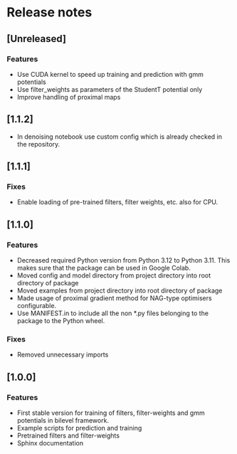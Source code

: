 # Release notes

## [Unreleased]

### Features

- Use CUDA kernel to speed up training and prediction with gmm potentials
- Use filter_weights as parameters of the StudentT potential only
- Improve handling of proximal maps

## [1.1.2]

- In denoising notebook use custom config which is already checked in the repository.

## [1.1.1]

### Fixes

- Enable loading of pre-trained filters, filter weights, etc. also for CPU.

## [1.1.0]

### Features

- Decreased required Python version from Python 3.12 to Python 3.11. This makes sure that
the package can be used in Google Colab.
- Moved config and model directory from project directory into root directory of package
- Moved examples from project directory into root directory of package
- Made usage of proximal gradient method for NAG-type optimisers configurable. 
- Use MANIFEST.in to include all the non *.py files belonging to the package to the Python wheel.

### Fixes

- Removed unnecessary imports

## [1.0.0]

### Features

- First stable version for training of filters, filter-weights and gmm potentials in bilevel
framework. 
- Example scripts for prediction and training
- Pretrained filters and filter-weights
- Sphinx documentation
